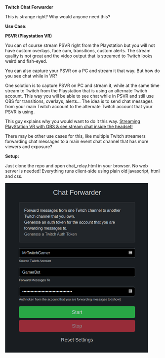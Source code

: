 **Twitch Chat Forwarder**

This is strange right? Why would anyone need this?

**Use Case:**

**PSVR (Playstation VR)**

You can of course stream PSVR right from the Playstation but you will not have custom overlays, face cam, transitions, custom alerts. The stream quality is not great and the video output that is streamed to Twitch looks weird and fish-eyed. 

You can also capture your PSVR on a PC and stream it that way. But how do you see chat while in VR?

One solution is to capture PSVR on PC and stream it, while at the same time stream to Twitch from the Playstation that is using an alternate Twitch account. This way you will be able to see chat while in PSVR and still use OBS for transitions, overlays, alerts... The idea is to send chat messages from your main Twitch account to the alternate Twitch account that your PSVR is using. 

This guy explains why you would want to do it this way. [Streaming PlayStation VR with OBS & see stream chat inside the headset!](https://www.youtube.com/watch?v=cdseyPx7LSI)

There may be other use cases for this, like multiple Twitch streamers forwarding chat messages to a main event chat channel that has more viewers and exposure?  

**Setup:**

Just clone the repo and open chat_relay.html in your browser. No web server is needed! Everything runs client-side using plain old javascript, html and css.

<img src="https://github.com/teklynk/twitch_chat_forwarder/blob/master/Screenshot%20from%202021-03-30%2021-13-53.png?raw=true" alt="image" style="zoom:80%;" />